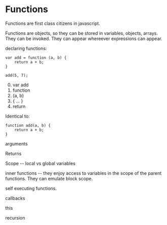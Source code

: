 # Functions

Functions are first class citizens in javascript. 

Functions are objects, so they can be stored in variables, objects, arrays. They can be invoked. They can appear whereever expressions can appear. 

declaring functions:
    
    var add = function (a, b) {
    	return a + b;
    }
    
    add(5, 7);

 0. var add 
 0. function 
 0. (a, b)
 0. { ... }
 0. return

Identical to:

    function add(a, b) {
    	return a + b;
    }

arguments

Returns

Scope -- local vs global variables

inner functions -- they enjoy access to variables in the scope of the parent functions. They can emulate block scope.

self executing functions. 

callbacks

this

recursion